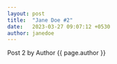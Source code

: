 ```yaml
---
layout: post
title:  "Jane Doe #2"
date:   2023-03-27 09:07:12 +0530
author: janedoe
---
```


Post 2 by Author {{ page.author }}